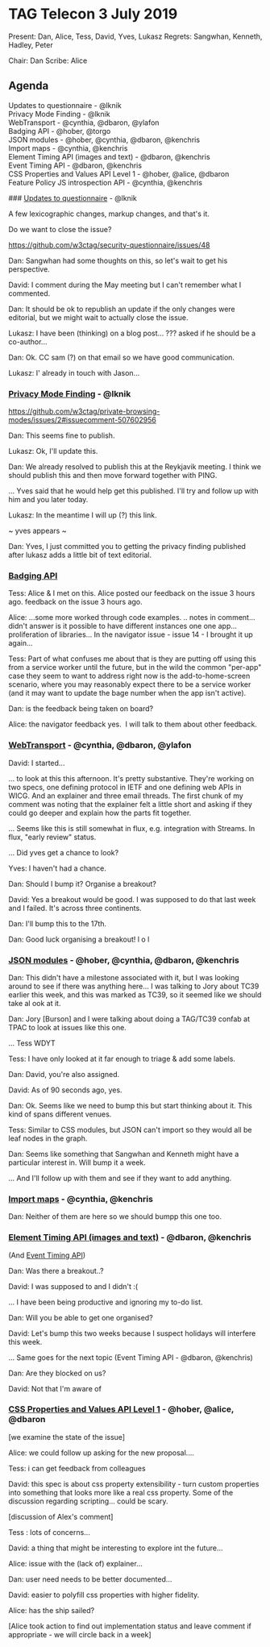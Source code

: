 # TAG Telecon 3 July 2019

Present: Dan, Alice, Tess, David, Yves, Lukasz
Regrets: Sangwhan, Kenneth, Hadley, Peter

Chair: Dan
Scribe: Alice

## Agenda

Updates to questionnaire - @lknik  
Privacy Mode Finding - @lknik  
WebTransport - @cynthia, @dbaron, @ylafon  
Badging API - @hober, @torgo  
JSON modules - @hober, @cynthia, @dbaron, @kenchris  
Import maps - @cynthia, @kenchris  
Element Timing API (images and text) - @dbaron, @kenchris  
Event Timing API - @dbaron, @kenchris  
CSS Properties and Values API Level 1 - @hober, @alice, @dbaron  
Feature Policy JS introspection API - @cynthia, @kenchris  

### [Updates to questionnaire](https://w3ctag.github.io/security-questionnaire/) - @lknik 

A few lexicographic changes, markup changes, and that's it.

Do we want to close the issue?

https://github.com/w3ctag/security-questionnaire/issues/48

Dan: Sangwhan had some thoughts on this, so let's wait to get his perspective.

David: I comment during the May meeting but I can't remember what I commented.

Dan: It should be ok to republish an update if the only changes were editorial, but we might wait to actually close the issue.

Lukasz: I have been (thinking) on a blog post... ??? asked if he should be a co-author...

Dan: Ok. CC sam (?) on that email so we have good communication.

Lukasz: I' already in touch with Jason...

### [Privacy Mode Finding](https://w3ctag.github.io/private-browsing-modes/) - @lknik

https://github.com/w3ctag/private-browsing-modes/issues/2#issuecomment-507602956

Dan: This seems fine to publish.

Lukasz: Ok, I'll update this.

Dan: We already resolved to publish this at the Reykjavik meeting. I think we should publish this and then move forward together with PING.

... Yves said that he would help get this published. I'll try and follow up with him and you later today.

Lukasz: In the meantime I will up (?) this link.

~ yves appears ~

Dan: Yves, I just committed you to getting the privacy finding published after lukasz adds a little bit of text editorial.

### [Badging API](https://github.com/w3ctag/design-reviews/issues/387)

Tess: Alice & I met on this. Alice posted our feedback on the issue 3 hours ago. feedback on the issue 3 hours ago.

Alice: ...some more worked through code examples. .. notes in comment... didn't answer is it possible to have different instances one one app... proliferation of libraries... In the navigator issue - issue 14 - I brought it up again... 

Tess: Part of what confuses me about that is they are putting off using this from a service worker until the future, but in the wild the common "per-app" case they seem to want to address right now is the add-to-home-screen scenario, where you may reasonably expect there to be a service worker (and it may want to update the bage number when the app isn't active).

Dan: is the feedback being taken on board?

Alice: the navigator feedback yes.  I will talk to them about other feedback.  ​​​​​​​

### [WebTransport](https://github.com/w3ctag/design-reviews/issues/389) - @cynthia, @dbaron, @ylafon​​​​​​​

David: I started...

... to look at this this afternoon. It's pretty substantive. They're working on two specs, one defining protocol in IETF and one defining web APIs in WICG. And an explainer and three email threads. The first chunk of my comment was noting that the explainer felt a little short and asking if they could go deeper and explain how the parts fit together. 

... Seems like this is still somewhat in flux, e.g. integration with Streams. In flux, "early review" status.

... Did yves get a chance to look?

Yves: I haven't had a chance.

Dan: Should I bump it? Organise a breakout?

David: Yes a breakout would be good. I was supposed to do that last week and I failed. It's across three continents.

Dan: I'll bump this to the 17th.

Dan: Good luck organising a breakout! l o l

### [JSON modules](https://github.com/w3ctag/design-reviews/issues/375) - @hober, @cynthia, @dbaron, @kenchris

Dan: This didn't have a milestone associated with it, but I was looking around to see if there was anything here... I was talking to Jory about TC39 earlier this week, and this was marked as TC39, so it seemed like we should take al ook at it.

Dan: Jory [Burson] and I were talking about doing a TAG/TC39 confab at TPAC to look at issues like this one. 

... Tess WDYT

Tess: I have only looked at it far enough to triage & add some labels.

Dan: David, you're also assigned.

David: As of 90 seconds ago, yes.

Dan: Ok. Seems like we need to bump this but start thinking about it. This kind of spans different venues.

Tess: Similar to CSS modules, but JSON can't import so they would all be leaf nodes in the graph.

Dan: Seems like something that Sangwhan and Kenneth might have a particular interest in. Will bump it a week.

... And I'll follow up with them and see if they want to add anything.

### [Import maps](https://github.com/w3ctag/design-reviews/issues/340) - @cynthia, @kenchris

Dan: Neither of them are here so we should bumpp this one too.

### [Element Timing API (images and text)](https://github.com/w3ctag/design-reviews/issues/326) - @dbaron, @kenchris​​​​​​​

(And [Event Timing API](https://github.com/w3ctag/design-reviews/issues/324))

Dan: Was there a breakout..?

David: I was supposed to and I didn't :(

... I have been being productive and ignoring my to-do list.

Dan: Will you be able to get one organised?

David: Let's bump this two weeks because I suspect holidays will interfere this week.

... Same goes for the next topic (Event Timing API - @dbaron, @kenchris)

Dan: Are they blocked on us?

David: Not that I'm aware of

### [CSS Properties and Values API Level 1](https://github.com/w3ctag/design-reviews/issues/318) - @hober, @alice, @dbaron

[we examine the state of the issue]

Alice: we could follow up asking for the new proposal....

Tess: i can get feedback from colleagues

David: this spec is about css property extensibility - turn custom properties into something that looks more like a real css property. Some of the discussion regarding scripting... could be scary.

[discussion of Alex's comment]

Tess : lots of concerns...

David: a thing that might be interesting to explore int the future...

Alice: issue with the (lack of) explainer...

Dan: user need needs to be better documented...

David: easier to polyfill css properties with higher fidelity.

Alice: has the ship sailed?

[Alice took action to find out implementation status and leave comment if appropriate - we will circle back in a week]
